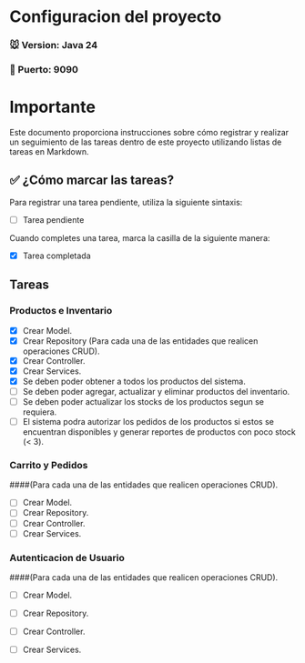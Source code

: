 
# Configuracion del proyecto
### 🐭 Version: Java 24
### 🐷 Puerto: 9090

# Importante

Este documento proporciona instrucciones sobre cómo registrar y realizar un seguimiento de las tareas dentro de este proyecto utilizando listas de tareas en Markdown.

## ✅ ¿Cómo marcar las tareas?

Para registrar una tarea pendiente, utiliza la siguiente sintaxis:

- [ ] Tarea pendiente

Cuando completes una tarea, marca la casilla de la siguiente manera:

- [x] Tarea completada

## Tareas

### Productos e Inventario

- [x] Crear Model.
- [x] Crear Repository (Para cada una de las entidades que realicen operaciones CRUD).
- [x] Crear Controller.
- [x] Crear Services.
- [x] Se deben poder obtener a todos los productos del sistema.
- [ ] Se deben poder agregar, actualizar y eliminar productos del inventario.
- [ ] Se deben poder actualizar los stocks de los productos segun se requiera.
- [ ] El sistema podra autorizar los pedidos de los productos si estos se encuentran disponibles y generar reportes de productos con poco stock (< 3).

### Carrito y Pedidos

####(Para cada una de las entidades que realicen operaciones CRUD).
- [ ] Crear Model.
- [ ] Crear Repository.
- [ ] Crear Controller.
- [ ] Crear Services.

### Autenticacion de Usuario

####(Para cada una de las entidades que realicen operaciones CRUD).
- [ ] Crear Model.
- [ ] Crear Repository.
- [ ] Crear Controller.
- [ ] Crear Services.

